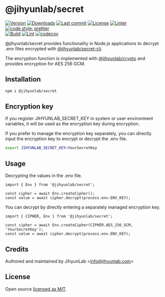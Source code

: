# @jihyunlab/secret

[![Version](https://img.shields.io/npm/v/@jihyunlab/secret.svg?style=flat-square)](https://www.npmjs.com/package/@jihyunlab/secret?activeTab=versions) [![Downloads](https://img.shields.io/npm/dt/@jihyunlab/secret.svg?style=flat-square)](https://www.npmjs.com/org/jihyunlab) [![Last commit](https://img.shields.io/github/last-commit/jihyunlab/secret.svg?style=flat-square)](https://github.com/jihyunlab/secret/graphs/commit-activity) [![License](https://img.shields.io/github/license/jihyunlab/secret.svg?style=flat-square)](https://github.com/jihyunlab/secret/blob/master/LICENSE) [![Linter](https://img.shields.io/badge/linter-eslint-blue?style=flat-square)](https://eslint.org) [![code style: prettier](https://img.shields.io/badge/code_style-prettier-ff69b4.svg?style=flat-square)](https://github.com/prettier/prettier)\
[![Build](https://github.com/jihyunlab/secret/actions/workflows/build.yml/badge.svg)](https://github.com/jihyunlab/secret/actions/workflows/build.yml) [![Lint](https://github.com/jihyunlab/secret/actions/workflows/lint.yml/badge.svg)](https://github.com/jihyunlab/secret/actions/workflows/lint.yml) [![codecov](https://codecov.io/gh/jihyunlab/secret/graph/badge.svg?token=K2536J64LQ)](https://codecov.io/gh/jihyunlab/secret)

@jihyunlab/secret provides functionality in Node.js applications to decrypt .env files encrypted with [@jihyunlab/secret-cli](https://www.npmjs.com/package/@jihyunlab/secret-cli).

The encryption function is implemented with [@jihyunlab/crypto](https://www.npmjs.com/package/@jihyunlab/crypto) and provides encryption for AES 256 GCM.

## Installation

```bash
npm i @jihyunlab/secret
```

## Encryption key

If you register JIHYUNLAB_SECRET_KEY in system or user environment variables, it will be used as the encryption key during encryption.

If you prefer to manage the encryption key separately, you can directly input the encryption key to encrypt or decrypt the .env file.

```bash
export JIHYUNLAB_SECRET_KEY=YourSecretKey
```

## Usage

Decrypting the values in the .env file.

```
import { Env } from '@jihyunlab/secret';

const cipher = await Env.createCipher();
const value = await cipher.decrypt(process.env.ENV_KEY);
```

You can decrypt by directly entering a separately managed encryption key.

```
import { CIPHER, Env } from '@jihyunlab/secret';

const cipher = await Env.createCipher(CIPHER.AES_256_GCM, 'YourSecretKey');
const value = await cipher.decrypt(process.env.ENV_KEY);
```

## Credits

Authored and maintained by JihyunLab <<info@jihyunlab.com>>

## License

Open source [licensed as MIT](https://github.com/jihyunlab/secret/blob/master/LICENSE).

